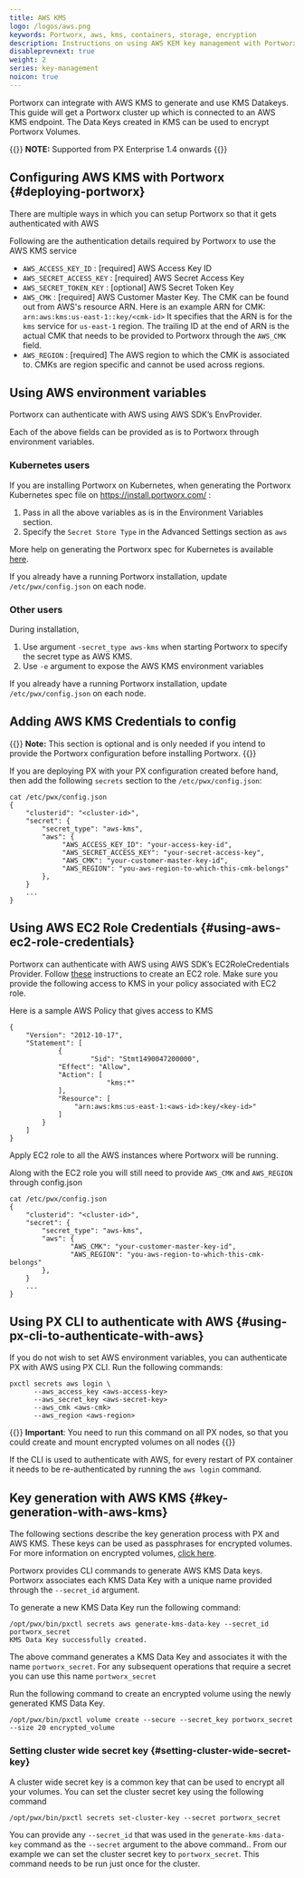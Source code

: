 ```yaml
---
title: AWS KMS
logo: /logos/aws.png
keywords: Portworx, aws, kms, containers, storage, encryption
description: Instructions on using AWS KEM key management with Portworx
disableprevnext: true
weight: 2
series: key-management
noicon: true
---
```


Portworx can integrate with AWS KMS to generate and use KMS Datakeys. This guide will get a Portworx cluster up which is connected to an AWS KMS endpoint. The Data Keys created in KMS can be used to encrypt Portworx Volumes.

{{<info>}}
**NOTE:** Supported from PX Enterprise 1.4 onwards
{{</info>}}

## Configuring AWS KMS with Portworx {#deploying-portworx}

There are multiple ways in which you can setup Portworx so that it gets authenticated with AWS

Following are the authentication details required by Portworx to use the AWS KMS service

- `AWS_ACCESS_KEY_ID` : [required] AWS Access Key ID
- `AWS_SECRET_ACCESS_KEY` : [required] AWS Secret Access Key
- `AWS_SECRET_TOKEN_KEY` : [optional] AWS Secret Token Key
- `AWS_CMK` : [required] AWS Customer Master Key.
   The CMK can be found out from AWS's resource ARN. Here is an example ARN for CMK: ```arn:aws:kms:us-east-1::key/<cmk-id>```
   It specifies that the ARN is for the `kms` service for `us-east-1` region. The trailing ID at the end of ARN is the actual CMK that needs to be provided to Portworx
   through the `AWS_CMK` field.
- `AWS_REGION` : [required] The AWS region to which the CMK is associated to. CMKs are region specific and cannot be used across regions.

## Using AWS environment variables

Portworx can authenticate with AWS using AWS SDK’s EnvProvider.

Each of the above fields can be provided as is to Portworx through environment variables.

### Kubernetes users

If you are installing Portworx on Kubernetes, when generating the Portworx Kubernetes spec file on https://install.portworx.com/ :

1. Pass in all the above variables as is in the Environment Variables section.
2. Specify the `Secret Store Type` in the Advanced Settings section as `aws`

 More help on generating the Portworx spec for Kubernetes is available [here](/portworx-install-with-kubernetes).


If you already have a running Portworx installation, update `/etc/pwx/config.json` on each node.

### Other users

During installation,

1. Use argument `-secret_type aws-kms` when starting Portworx to specify the secret type as AWS KMS.
2. Use `-e` argument to expose the AWS KMS environment variables

If you already have a running Portworx installation, update `/etc/pwx/config.json` on each node.

## Adding AWS KMS Credentials to config

{{<info>}}
**Note:** This section is optional and is only needed if you intend to provide the Portworx configuration before installing Portworx.
{{</info>}}

If you are deploying PX with your PX configuration created before hand, then add the following `secrets` section to the `/etc/pwx/config.json`:

```text
cat /etc/pwx/config.json
{
    "clusterid": "<cluster-id>",
    "secret": {
        "secret_type": "aws-kms",
        "aws": {
             "AWS_ACCESS_KEY_ID": "your-access-key-id",
             "AWS_SECRET_ACCESS_KEY": "your-secret-access-key",
             "AWS_CMK": "your-customer-master-key-id",
             "AWS_REGION": "you-aws-region-to-which-this-cmk-belongs"
        },
    }
    ...
}
```

## Using AWS EC2 Role Credentials {#using-aws-ec2-role-credentials}

Portworx can authenticate with AWS using AWS SDK’s EC2RoleCredentials Provider. Follow [these](http://docs.aws.amazon.com/AWSEC2/latest/UserGuide/iam-roles-for-amazon-ec2.html) instructions to create an EC2 role. Make sure you provide the following access to KMS in your policy associated with EC2 role.

Here is a sample AWS Policy that gives access to KMS
```text
{
    "Version": "2012-10-17",
    "Statement": [
            {
	                "Sid": "Stmt1490047200000",
            "Effect": "Allow",
            "Action": [
	                    "kms:*"
            ],
            "Resource": [
                "arn:aws:kms:us-east-1:<aws-id>:key/<key-id>"
            ]
        }
    ]
}
```

Apply EC2 role to all the AWS instances where Portworx will be running.

Along with the EC2 role you will still need to provide `AWS_CMK` and `AWS_REGION` through config.json
```text
cat /etc/pwx/config.json
{
    "clusterid": "<cluster-id>",
    "secret": {
        "secret_type": "aws-kms",
        "aws": {
               "AWS_CMK": "your-customer-master-key-id",
               "AWS_REGION": "you-aws-region-to-which-this-cmk-belongs"
        },
    }
    ...
}
```

## Using PX CLI to authenticate with AWS {#using-px-cli-to-authenticate-with-aws}

If you do not wish to set AWS environment variables, you can authenticate PX with AWS using PX CLI. Run the following commands:

```text
pxctl secrets aws login \
      --aws_access_key <aws-access-key>
      --aws_secret_key <aws-secret-key>
      --aws_cmk <aws-cmk>
      --aws_region <aws-region>
```

{{<info>}}
**Important**: You need to run this command on all PX nodes, so that you could create and mount encrypted volumes on all nodes
{{</info>}}

If the CLI is used to authenticate with AWS, for every restart of PX container it needs to be re-authenticated by running the `aws login` command.

## Key generation with AWS KMS {#key-generation-with-aws-kms}

The following sections describe the key generation process with PX and AWS KMS. These keys can be used as passphrases for encrypted volumes. For more information on encrypted volumes, [click here](/reference/cli/encrypted-volumes).

Portworx provides CLI commands to generate AWS KMS Data keys. Portworx associates each KMS Data Key with a unique name provided through the ```--secret_id``` argument.

To generate a new KMS Data Key run the following command:

```text
/opt/pwx/bin/pxctl secrets aws generate-kms-data-key --secret_id portworx_secret
KMS Data Key successfully created.
```

The above command generates a KMS Data Key and associates it with the name ```portworx_secret```. For any subsequent operations that require a secret you can use this name ```portworx_secret```

Run the following command to create an encrypted volume using the newly generated KMS Data Key.

```text
/opt/pwx/bin/pxctl volume create --secure --secret_key portworx_secret --size 20 encrypted_volume
```

### Setting cluster wide secret key {#setting-cluster-wide-secret-key}

A cluster wide secret key is a common key that can be used to encrypt all your volumes. You can set the cluster secret key using the following command

```text
/opt/pwx/bin/pxctl secrets set-cluster-key --secret portworx_secret
```

You can provide any ```--secret_id``` that was used in the ```generate-kms-data-key``` command as the `--secret` argument to the above command.. From our example we can set the cluster secret key to ```portworx_secret```. This command needs to be run just once for the cluster.
